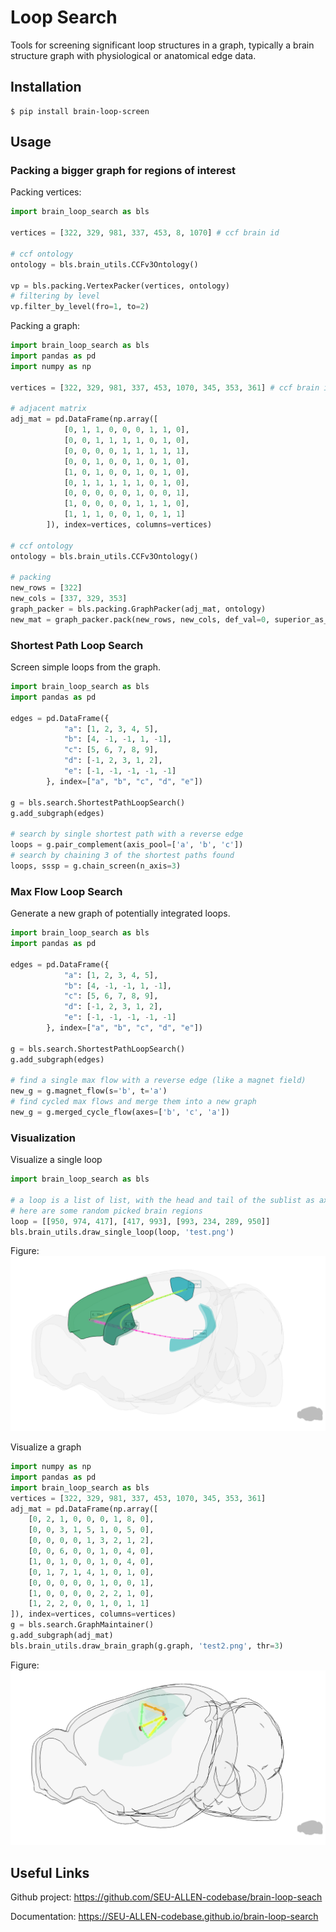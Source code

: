 # Loop Search
Tools for screening significant loop structures in a graph, typically a
brain structure graph with physiological or anatomical edge data.

## Installation

```shell
$ pip install brain-loop-screen
```

## Usage

### Packing a bigger graph for regions of interest
Packing vertices:
```python
import brain_loop_search as bls

vertices = [322, 329, 981, 337, 453, 8, 1070] # ccf brain id

# ccf ontology
ontology = bls.brain_utils.CCFv3Ontology()

vp = bls.packing.VertexPacker(vertices, ontology)
# filtering by level
vp.filter_by_level(fro=1, to=2)
```
Packing a graph:
```python
import brain_loop_search as bls
import pandas as pd
import numpy as np

vertices = [322, 329, 981, 337, 453, 1070, 345, 353, 361] # ccf brain id

# adjacent matrix
adj_mat = pd.DataFrame(np.array([
            [0, 1, 1, 0, 0, 0, 1, 1, 0],
            [0, 0, 1, 1, 1, 1, 0, 1, 0],
            [0, 0, 0, 0, 1, 1, 1, 1, 1],
            [0, 0, 1, 0, 0, 1, 0, 1, 0],
            [1, 0, 1, 0, 0, 1, 0, 1, 0],
            [0, 1, 1, 1, 1, 1, 0, 1, 0],
            [0, 0, 0, 0, 0, 1, 0, 0, 1],
            [1, 0, 0, 0, 0, 1, 1, 1, 0],
            [1, 1, 1, 0, 0, 1, 0, 1, 1]
        ]), index=vertices, columns=vertices)

# ccf ontology
ontology = bls.brain_utils.CCFv3Ontology()

# packing
new_rows = [322]
new_cols = [337, 329, 353]
graph_packer = bls.packing.GraphPacker(adj_mat, ontology)
new_mat = graph_packer.pack(new_rows, new_cols, def_val=0, superior_as_complement=True, aggr_func=np.sum)
```
### Shortest Path Loop Search

Screen simple loops from the graph.

```python
import brain_loop_search as bls
import pandas as pd

edges = pd.DataFrame({
            "a": [1, 2, 3, 4, 5],
            "b": [4, -1, -1, 1, -1],
            "c": [5, 6, 7, 8, 9],
            "d": [-1, 2, 3, 1, 2],
            "e": [-1, -1, -1, -1, -1]
        }, index=["a", "b", "c", "d", "e"])

g = bls.search.ShortestPathLoopSearch()
g.add_subgraph(edges)

# search by single shortest path with a reverse edge
loops = g.pair_complement(axis_pool=['a', 'b', 'c'])
# search by chaining 3 of the shortest paths found
loops, sssp = g.chain_screen(n_axis=3)
```

### Max Flow Loop Search

Generate a new graph of potentially integrated loops.

```python
import brain_loop_search as bls
import pandas as pd

edges = pd.DataFrame({
            "a": [1, 2, 3, 4, 5],
            "b": [4, -1, -1, 1, -1],
            "c": [5, 6, 7, 8, 9],
            "d": [-1, 2, 3, 1, 2],
            "e": [-1, -1, -1, -1, -1]
        }, index=["a", "b", "c", "d", "e"])

g = bls.search.ShortestPathLoopSearch()
g.add_subgraph(edges)

# find a single max flow with a reverse edge (like a magnet field)
new_g = g.magnet_flow(s='b', t='a')
# find cycled max flows and merge them into a new graph
new_g = g.merged_cycle_flow(axes=['b', 'c', 'a'])
```

### Visualization

Visualize a single loop

```python
import brain_loop_search as bls

# a loop is a list of list, with the head and tail of the sublist as axes
# here are some random picked brain regions
loop = [[950, 974, 417], [417, 993], [993, 234, 289, 950]]
bls.brain_utils.draw_single_loop(loop, 'test.png')
```
Figure:
![](test/test.png)

Visualize a graph

```python
import numpy as np
import pandas as pd
import brain_loop_search as bls
vertices = [322, 329, 981, 337, 453, 1070, 345, 353, 361]
adj_mat = pd.DataFrame(np.array([
    [0, 2, 1, 0, 0, 0, 1, 8, 0],
    [0, 0, 3, 1, 5, 1, 0, 5, 0],
    [0, 0, 0, 0, 1, 3, 2, 1, 2],
    [0, 0, 6, 0, 0, 1, 0, 4, 0],
    [1, 0, 1, 0, 0, 1, 0, 4, 0],
    [0, 1, 7, 1, 4, 1, 0, 1, 0],
    [0, 0, 0, 0, 0, 1, 0, 0, 1],
    [1, 0, 0, 0, 0, 2, 2, 1, 0],
    [1, 2, 2, 0, 0, 1, 0, 1, 1]
]), index=vertices, columns=vertices)
g = bls.search.GraphMaintainer()
g.add_subgraph(adj_mat)
bls.brain_utils.draw_brain_graph(g.graph, 'test2.png', thr=3)
```

Figure:
![](test/test2.png)


## Useful Links

Github project: https://github.com/SEU-ALLEN-codebase/brain-loop-seach

Documentation: https://SEU-ALLEN-codebase.github.io/brain-loop-search